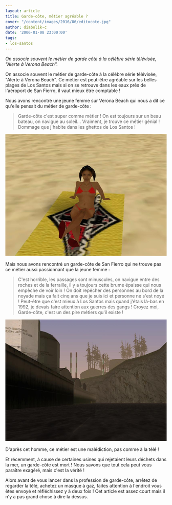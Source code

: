 ```yaml
---
layout: article
title: Garde-côte, métier agréable ?
cover: "/content/images/2016/06/editocote.jpg"
author: diabolik-c
date: '2006-01-08 23:00:00'
tags:
- los-santos
---
```


_On associe souvent le métier de garde côte à la célèbre série télévisée, "Alerte à Verona Beach"._

On associe souvent le métier de garde-côte à la célèbre série télévisée, "Alerte à Verona Beach". Ce métier est peut-être agréable sur les belles plages de Los Santos mais si on se retrouve dans les eaux près de l'aéroport de San Fierro, il vaut mieux être comptable !

Nous avons rencontré une jeune femme sur Verona Beach qui nous a dit ce qu'elle pensait du métier de garde-côte :

> Garde-côte c'est super comme métier ! On est toujours sur un beau bateau, on navigue au soleil... Vraiment, je trouve ce métier génial ! Dommage que j'habite dans les ghettos de Los Santos !

![](/content/images/2005/01/fille.jpg)

Mais nous avons rencontré un garde-côte de San Fierro qui ne trouve pas ce métier aussi passionnant que la jeune femme :

> C'est horrible, les passages sont minuscules, on navigue entre des roches et de la ferraille, il y a toujours cette brume épaisse qui nous empêche de voir loin ! On doit repêcher des personnes au bord de la noyade mais ça fait cinq ans que je suis ici et personne ne s'est noyé ! Peut-être que c'est mieux à Los Santos mais quand j'étais là-bas en 1992, je devais faire attention aux guerres des gangs ! Croyez moi, Garde-côte, c'est un des pire métiers qu'il existe !

![](/content/images/2005/01/sanfierro.jpg)

D'après cet homme, ce métier est une malédiction, pas comme à la télé !

Et récemment, à cause de certaines usines qui rejetaient leurs déchets dans la mer, un garde-côte est mort ! Nous savons que tout cela peut vous paraître exagéré, mais c'est la vérité !

Alors avant de vous lancer dans la profession de garde-côte, arrêtez de regarder la télé, achetez un masque à gaz, faites attention à l'endroit vous êtes envoyé et réfléchissez y à deux fois ! Cet article est assez court mais il n'y a pas grand chose à dire la dessus.